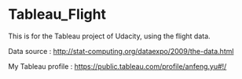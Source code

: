# Tableau_Flight
This is for the Tableau project of Udacity, using the flight data.

Data source : http://stat-computing.org/dataexpo/2009/the-data.html

My Tableau profile : https://public.tableau.com/profile/anfeng.yu#!/

